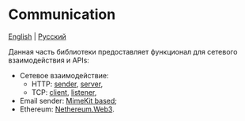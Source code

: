 # Communication

[English](README.md) | [Русский](README.ru.md)

Данная часть библиотеки предоставляет функционал для сетевого взаимодействия и APIs: 
- Сетевое взаимодействие: 
    - HTTP: [sender](NetworkAPIs/HttpSender.md), [server](NetworkAPIs/HttpServerWF.md), 
    - TCP: [client](NetworkAPIs/TcpClientWF.md), [listener](NetworkAPIs/TcpListenerWF.md), 
- Email sender: [MimeKit based](NetworkAPIs/EmailSenderMimeKit.md);
- Ethereum: [Nethereum.Web3](NethereumAPI/EthNodeAPIWeb3.md).
